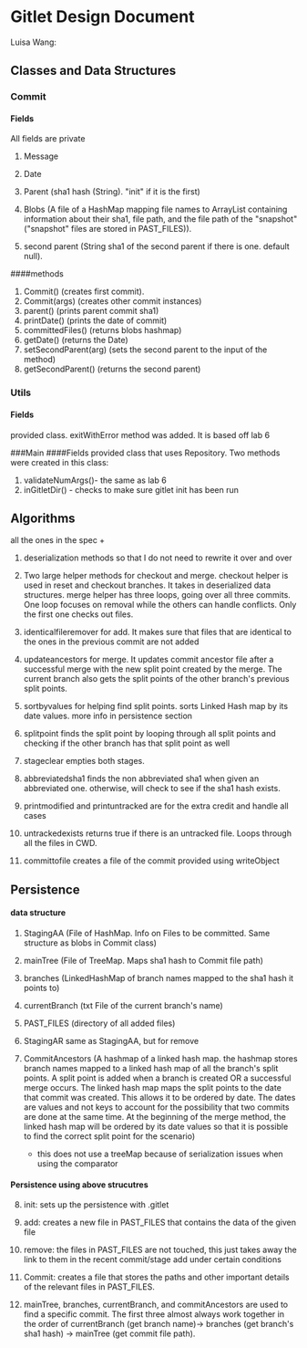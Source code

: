 # Gitlet Design Document

Luisa Wang:

## Classes and Data Structures

### Commit

#### Fields
All fields are private 
1. Message
2. Date
3. Parent (sha1 hash (String). "init" if it is the first)
4. Blobs (A file of a HashMap mapping file names to ArrayList containing
   information about their sha1, file path, and the file path of 
   the "snapshot" ("snapshot" files are stored in PAST_FILES)).
   
6. second parent (String sha1 of the second parent if there is one. default null).

####methods

1. Commit() (creates first commit).
2. Commit(args) (creates other commit instances)
3. parent() (prints parent commit sha1)
4. printDate() (prints the date of commit)
5. committedFiles() (returns blobs hashmap)
7. getDate() (returns the Date)
8. setSecondParent(arg) (sets the second parent to the input of the method)
9. getSecondParent() (returns the second parent)



### Utils

#### Fields

provided class.
exitWithError method was added. It is based off lab 6

###Main
####Fields
provided class that uses Repository.
Two methods were created in this class:
1. validateNumArgs()- the same as lab 6
2. inGitletDir() - checks to make sure gitlet init has been run


## Algorithms
all the ones in the spec +
1. deserialization methods so that I do not need to rewrite it over and over
2. Two large helper methods for checkout and merge. checkout helper is used in reset and checkout branches. It
takes in deserialized data structures. merge helper has three loops, going over all
   three commits. One loop focuses on removal while the others can handle conflicts. Only the
   first one checks out files.
   
3. identicalfileremover for add. It makes sure that files that are identical to
the ones in the previous commit are not added
   
4. updateancestors for merge. It updates commit ancestor file after a successful merge with
the new split point created by the merge. The current branch also gets the split points
   of the other branch's previous split points.
   
5. sortbyvalues for helping find split points. sorts Linked Hash map by its date
values. more info in persistence section
   
6. splitpoint finds the split point by looping through all split points and checking if the 
other branch has that split point as well
   
7. stageclear empties both stages.
8. abbreviatedsha1 finds the non abbreviated sha1 when given an abbreviated one. otherwise,
will check to see if the sha1 hash exists.
   
9. printmodified and printuntracked are for the extra credit and handle all cases
10. untrackedexists returns true if there is an untracked file. Loops through all the
files in CWD.
    
11. committofile creates a file of the commit provided using writeObject

## Persistence
#### data structure
1. StagingAA (File of HashMap. Info on Files to be committed. 
   Same structure as blobs in Commit class)
   
2. mainTree (File of TreeMap. Maps sha1 hash to Commit file path)
3. branches (LinkedHashMap of branch names mapped to the 
   sha1 hash it points to)
4. currentBranch (txt File of the current branch's name)
5. PAST_FILES (directory of all added files)
6. StagingAR same as StagingAA, but for remove
7. CommitAncestors (A hashmap of a linked hash map. the hashmap
   stores branch names mapped to a linked hash map of all the 
   branch's split points. A split point is added when a branch is
   created OR a successful merge occurs. The linked hash map maps the
   split points to the date that commit was created.
   This allows it to be ordered by date. The dates are values and 
   not keys to account for the possibility that two commits are done 
   at the same time. At the beginning of the merge
   method, the linked hash map will be ordered by its date values
   so that it is possible to find the correct split point for the 
   scenario)
   * this does not use a treeMap because of serialization issues when using the comparator 
   
#### Persistence using above strucutres
8. init: sets up the persistence with .gitlet
9. add: creates a new file in PAST_FILES that contains the data of the 
   given file
   
10. remove: the files in PAST_FILES are not touched, this just takes away the link to
    them in the recent commit/stage add under certain conditions
10. Commit: creates a file that stores the paths and other important details
of the relevant files in PAST_FILES.
    
12. mainTree, branches, currentBranch, and commitAncestors are used to find a specific 
commit. The first three almost always work together in the order of 
    currentBranch (get branch name)-> branches (get branch's sha1 hash)
    -> mainTree (get commit file path). 




